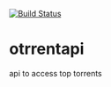 [![Build Status](https://travis-ci.org/omza/otrrentapi.svg?branch=master)](https://travis-ci.org/omza/otrrentapi)

# otrrentapi
api to access top torrents 
